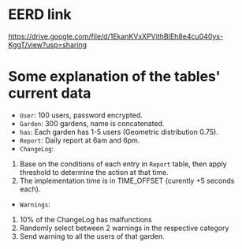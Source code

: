 # EERD link
https://drive.google.com/file/d/1EkanKVxXPVithBIEh8e4cu040yx-KggT/view?usp=sharing

# Some explanation of the tables' current data
- `User`: 100 users, password encrypted.
- `Garden`: 300 gardens, name is concatenated.
- `has`: Each garden has 1-5 users (Geometric distribution 0.75).
- `Report`: Daily report at 6am and 6pm.
- `ChangeLog`:
1. Base on the conditions of each entry in `Report` table, then apply threshold to determine the action at that time.
2. The implementation time is in TIME_OFFSET (curently +5 seconds each).
- `Warnings`: 
1. 10% of the ChangeLog has malfunctions
2. Randomly select between 2 warnings in the respective category
3. Send warning to all the users of that garden.